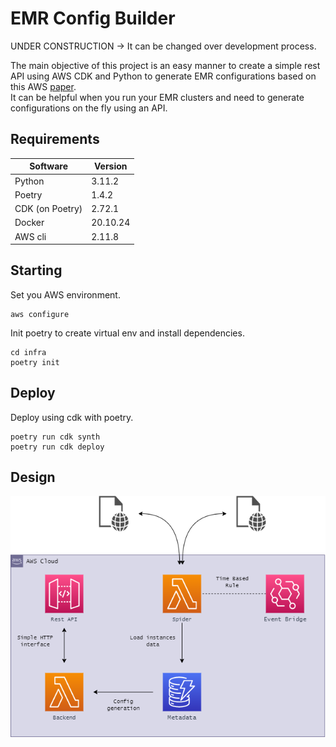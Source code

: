 # EMR Config Builder

UNDER CONSTRUCTION -> It can be changed over development process.

The main objective of this project is an easy manner to create a simple rest API using AWS CDK and Python to generate EMR configurations based on this AWS [paper](https://aws.amazon.com/pt/blogs/big-data/best-practices-for-successfully-managing-memory-for-apache-spark-applications-on-amazon-emr/). </br >
It can be helpful when you run your EMR clusters and need to generate configurations on the fly using an API.

## Requirements

| **Software**    | **Version** |
|-----------------|-------------|
| Python          | 3.11.2      |
| Poetry          | 1.4.2       |
| CDK (on Poetry) | 2.72.1      |
| Docker          | 20.10.24    |
| AWS cli         | 2.11.8      |

## Starting

Set you AWS environment.
```
aws configure
```

Init poetry to create virtual env and install dependencies.
```
cd infra
poetry init
```

## Deploy

Deploy using cdk with poetry.
```
poetry run cdk synth
poetry run cdk deploy
```

## Design

![image](./assets/design/emr_config_builder.png)